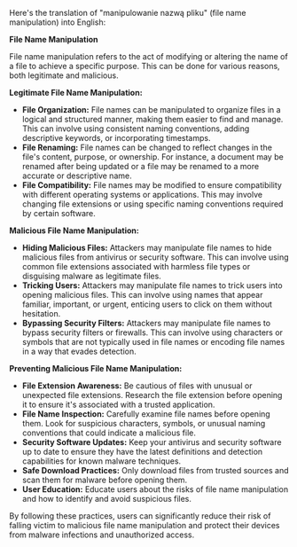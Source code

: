 Here's the translation of "manipulowanie nazwą pliku" (file name manipulation) into English:

**File Name Manipulation**

File name manipulation refers to the act of modifying or altering the name of a file to achieve a specific purpose. This can be done for various reasons, both legitimate and malicious.

**Legitimate File Name Manipulation:**

* **File Organization:** File names can be manipulated to organize files in a logical and structured manner, making them easier to find and manage. This can involve using consistent naming conventions, adding descriptive keywords, or incorporating timestamps.
* **File Renaming:** File names can be changed to reflect changes in the file's content, purpose, or ownership. For instance, a document may be renamed after being updated or a file may be renamed to a more accurate or descriptive name.
* **File Compatibility:** File names may be modified to ensure compatibility with different operating systems or applications. This may involve changing file extensions or using specific naming conventions required by certain software.

**Malicious File Name Manipulation:**

* **Hiding Malicious Files:** Attackers may manipulate file names to hide malicious files from antivirus or security software. This can involve using common file extensions associated with harmless file types or disguising malware as legitimate files.
* **Tricking Users:** Attackers may manipulate file names to trick users into opening malicious files. This can involve using names that appear familiar, important, or urgent, enticing users to click on them without hesitation.
* **Bypassing Security Filters:** Attackers may manipulate file names to bypass security filters or firewalls. This can involve using characters or symbols that are not typically used in file names or encoding file names in a way that evades detection.

**Preventing Malicious File Name Manipulation:**

* **File Extension Awareness:** Be cautious of files with unusual or unexpected file extensions. Research the file extension before opening it to ensure it's associated with a trusted application.
* **File Name Inspection:** Carefully examine file names before opening them. Look for suspicious characters, symbols, or unusual naming conventions that could indicate a malicious file.
* **Security Software Updates:** Keep your antivirus and security software up to date to ensure they have the latest definitions and detection capabilities for known malware techniques.
* **Safe Download Practices:** Only download files from trusted sources and scan them for malware before opening them.
* **User Education:** Educate users about the risks of file name manipulation and how to identify and avoid suspicious files.

By following these practices, users can significantly reduce their risk of falling victim to malicious file name manipulation and protect their devices from malware infections and unauthorized access.
